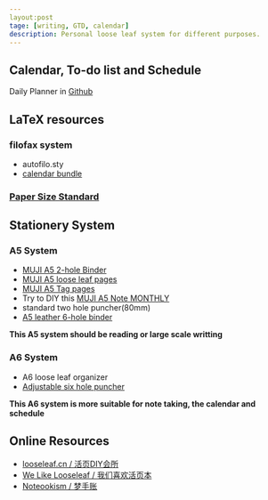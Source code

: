 ```yaml
---
layout:post
tage: [writing, GTD, calendar]
description: Personal loose leaf system for different purposes.
---
```


## Calendar, To-do list and Schedule

Daily Planner in [Github](https://github.com/quxiaofeng/daily_planner)

## LaTeX resources

### filofax system

+ autofilo.sty
+ [calendar bundle](http://www.ctan.org/tex-archive/macros/latex/contrib/calendar)

### [Paper Size Standard](http://zh.wikipedia.org/wiki/ISO_216)

## Stationery System

### A5 System

+ [MUJI A5 2-hole Binder](http://www.douban.com/photos/photo/1681928056/)
+ [MUJI A5 loose leaf pages](http://www.muji.us/store/stationery/notebooks/tree-planting-paper-loose-leaf-a5.html)
+ [MUJI A5 Tag pages](http://www.douban.com/photos/photo/1681931406/#image)
+ Try to DIY this [MUJI A5 Note MONTHLY](http://www.muji.us/store/stationery/notebooks/pt-paper-a5-2h-32sh-monthly.html)
+ standard two hole puncher(80mm)
+ [A5 leather 6-hole binder](http://trade.taobao.com/trade/detail/tradeSnap.htm?spm=a1z09.2.9.231&tradeID=145951262061323)

__This A5 system should be reading or large scale writting__

### A6 System

+ A6 loose leaf organizer
+ [Adjustable six hole puncher](http://item.taobao.com/item.htm?id=12339657674)

__This A6 system is more suitable for note taking, the calendar and schedule__

## Online Resources

+ [looseleaf.cn / 活页DIY会所](http://www.looseleaf.cn/)
+ [We Like Looseleaf / 我们喜欢活页本](http://www.douban.com/group/loose-leaf/)
+ [Noteookism / 梦手账](http://www.douban.com/group/notebookism/)
